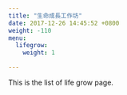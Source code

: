 ```yaml
---
title: "生命成長工作坊"
date: 2017-12-26 14:45:52 +0800
weight: -110
menu:
  lifegrow:
    weight: 1

---
```

This is the list of life grow page.
